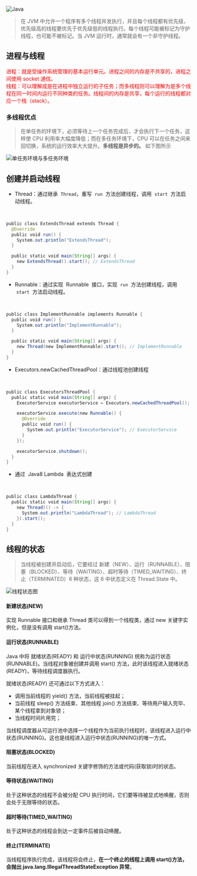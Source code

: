 ![Java](https://s2.ax1x.com/2019/10/29/KRNvw9.md.jpg)

> 在 JVM 中允许一个程序有多个线程并发执行，并且每个线程都有优先级，优先级高的线程要优先于优先级低的线程执行。每个线程可能被标记为守护线程，也可能不被标记。当 JVM 运行时，通常就会有一个非守护线程。

## 进程与线程

<font color="red">进程：就是受操作系统管理的基本运行单元。进程之间的内存是不共享的，进程之间使用 socket 通信。</font><br/>
<font color="red">线程：可以理解成是在进程中独立运行的子任务；而多线程则可以理解为是多个线程在同一时间内运行不同种类的任务。线程间的内存是共享，每个运行的线程都对应一个栈（stack）。</font>

### 多线程优点

> 在单任务的环境下，必须等待上一个任务完成后，才会执行下一个任务，这样使 CPU 利用率大幅度降低；而在多任务环境下，CPU 可以在任务之间来回切换，系统的运行效率大大提升。**多线程是异步的。** 如下图所示

![单任务环境与多任务环境](https://s2.ax1x.com/2019/10/29/KRf1PK.png)

## 创建并启动线程

- Thread：通过继承  `Thread`，重写  `run`  方法创建线程，调用  `start`  方法启动线程。

<br/>

```java
public class ExtendsThread extends Thread {
  @Override
  public void run() {
    System.out.println("ExtendsThread");
  }

  public static void main(String[] args) {
    new ExtendsThread().start(); // ExtendsThread
  }
}
```

- Runnable：通过实现  Runnable  接口，实现  `run`  方法创建线程，调用  `start`  方法启动线程。

<br/>

```java
public class ImplementRunnable implements Runnable {
  public void run() {
    System.out.println("ImplementRunnable");
  }

  public static void main(String[] args) {
    new Thread(new ImplementRunnable).start(); // ImplementRunnable
  }
}
```

- Executors.newCachedThreadPool：通过线程池创建线程

<br/>

```java
public class ExecutorsThreadPool {
  public static void main(String[] args) {
    ExecutorService executorService = Executors.newCachedThreadPool();

    executorService.execute(new Runnable() {
      @Override
      public void run() {
        System.out.println("ExecutorService"); // ExecutorService
      }
    });

    executorService.shutdown();
  }
}
```

- 通过  Java8 Lambda  表达式创建

<br/>

```java
public class LambdaThread {
  public static void main(String[] args) {
    new Thread(() -> {
      System.out.println("LambdaThread"); // LambdaThread
    }).start();
  }
}
```

## 线程的状态

> 当线程被创建并启动后，它要经过 新建（NEW）、运行（RUNNABLE）、阻塞（BLOCKED）、等待（WAITING）、超时等待（TIMED_WAITING）、终止（TERMINATED）6 种状态，这 6 中状态定义在 Thread.State 中。

![线程状态图](https://s2.ax1x.com/2019/11/18/M6wADx.png)

#### 新建状态(NEW)

实现 Runnable 接口和继承 Thread 类可以得到一个线程类，通过 new 关键字实例化，但是没有调用 start()方法。

#### 运行状态(RUNNABLE)

Java 中将 就绪状态(READY) 和 运行中状态(RUNNING) 统称为运行状态(RUNNABLE)。当线程对象被创建并调用 start() 方法，此时该线程进入就绪状态(READY)，等待线程调度器执行。

就绪状态(READY) 还可通过以下方式进入：

- 调用当前线程的 yield() 方法，当前线程被挂起；
- 当前线程 sleep() 方法结束、其他线程 join() 方法结束、等待用户输入完毕、某个线程拿到对象锁；
- 当线程时间片用完；

当线程调度器从可运行池中选择一个线程作为当前执行线程时，该线程进入运行中状态(RUNNING)。这也是线程进入运行中状态(RUNNING)的唯一方式。

#### 阻塞状态(BLOCKED)

当前线程在进入 synchronized 关键字修饰的方法或代码(获取锁)时的状态。

#### 等待状态(WAITING)

处于这种状态的线程不会被分配 CPU 执行时间，它们要等待被显式地唤醒，否则会处于无限等待的状态。

#### 超时等待(TIMED_WAITING)

处于这种状态的线程会到达一定事件后被自动唤醒。

#### 终止(TERMINATE)

当线程程序执行完成，该线程将会终止，**在一个终止的线程上调用 start()方法，会抛出 java.lang.IllegalThreadStateException 异常**。
